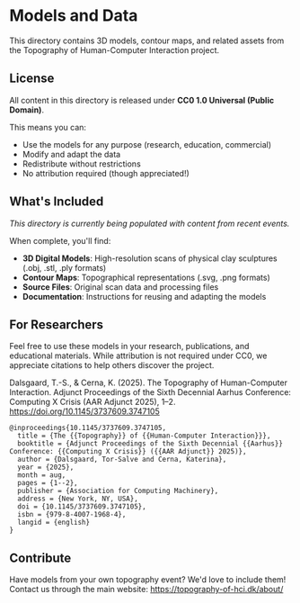 # Models and Data

This directory contains 3D models, contour maps, and related assets from the Topography of Human-Computer Interaction project.

## License

All content in this directory is released under **CC0 1.0 Universal (Public Domain)**.

This means you can:
- Use the models for any purpose (research, education, commercial)
- Modify and adapt the data
- Redistribute without restrictions
- No attribution required (though appreciated!)

## What's Included

*This directory is currently being populated with content from recent events.*

When complete, you'll find:

- **3D Digital Models**: High-resolution scans of physical clay sculptures (.obj, .stl, .ply formats)
- **Contour Maps**: Topographical representations (.svg, .png formats)
- **Source Files**: Original scan data and processing files
- **Documentation**: Instructions for reusing and adapting the models

## For Researchers

Feel free to use these models in your research, publications, and educational materials. While attribution is not required under CC0, we appreciate citations to help others discover the project.

Dalsgaard, T.-S., & Cerna, K. (2025). The Topography of Human-Computer Interaction. Adjunct Proceedings of the Sixth Decennial Aarhus Conference: Computing X Crisis (AAR Adjunct 2025), 1–2. https://doi.org/10.1145/3737609.3747105

```
@inproceedings{10.1145/3737609.3747105,
  title = {The {{Topography}} of {{Human-Computer Interaction}}},
  booktitle = {Adjunct Proceedings of the Sixth Decennial {{Aarhus}} Conference: {{Computing X Crisis}} ({{AAR Adjunct}} 2025)},
  author = {Dalsgaard, Tor-Salve and Cerna, Katerina},
  year = {2025},
  month = aug,
  pages = {1--2},
  publisher = {Association for Computing Machinery},
  address = {New York, NY, USA},
  doi = {10.1145/3737609.3747105},
  isbn = {979-8-4007-1968-4},
  langid = {english}
}
```

## Contribute

Have models from your own topography event? We'd love to include them! Contact us through the main website: https://topography-of-hci.dk/about/
